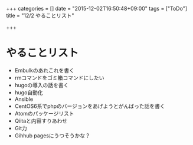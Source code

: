 +++
categories = []
date = "2015-12-02T16:50:48+09:00"
tags = ["ToDo"]
title = "12/2 やることリスト"

+++

# やることリスト
* Embulkのあれこれを書く
* rmコマンドをゴミ箱コマンドにしたい
* hugoの導入の話を書く
* hugo自動化
* Ansible
* CentOS6系でphpのバージョンをあげようとがんばった話を書く
* Atomのパッケージリスト
* Qiitaと内容すりあわせ
* Git力
* Gihhub pagesにうつそうかな？